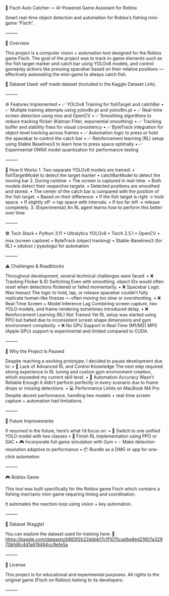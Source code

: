 🎣 Fisch Auto Catcher — AI-Powered Game Assistant for Roblox

Smart real-time object detection and automation for Roblox’s fishing mini-game “Fisch”.

⸻

📌 Overview

This project is a computer vision + automation tool designed for the Roblox game Fisch. The goal of the project was to track in-game elements such as the fish target marker and catch bar using YOLOv8 models, and control gameplay actions like pressing spacebar based on their relative positions — effectively automating the mini-game to always catch fish.

📂 Dataset Used:
self made dataset (included in the Kaggle Dataset Link).

⸻

⚙️ Features Implemented
	•	✅ YOLOv8 Training for fishTarget and catchBar
	•	✅ Multiple training attempts using yolov8n.pt and yolov8m.pt
	•	✅ Real-time screen detection using mss and OpenCV
	•	✅ Smoothing algorithms to reduce tracking flicker (Kalman Filter, exponential smoothing)
	•	✅ Tracking buffer and stability fixes for visual consistency
	•	✅ ByteTrack integration for object-level tracking across frames
	•	✅ Automation logic to press or hold the spacebar to control the catch bar
	•	✅ Reinforcement learning (RL) setup using Stable Baselines3 to learn how to press space optimally
	•	✅ Experimental ONNX model quantization for performance testing

⸻

🧪 How It Works
	1.	Two separate YOLOv8 models are trained:
	•	fishTargetModel to detect the target marker
	•	catchBarModel to detect the moving bar
	2.	During runtime:
	•	The screen is captured in real-time.
	•	Both models detect their respective targets.
	•	Detected positions are smoothed and stored.
	•	The center of the catch bar is compared with the position of the fish target.
	•	Based on their difference:
	•	If the fish target is right → hold space.
	•	If slightly off → tap space with intervals.
	•	If too far left → release completely.
	3.	(Experimental) An RL agent learns how to perform this better over time.

⸻

🛠️ Tech Stack
	•	Python 3.11
	•	Ultralytics YOLOv8
	•	Torch 2.5.1
	•	OpenCV
	•	mss (screen capture)
	•	ByteTrack (object tracking)
	•	Stable-Baselines3 (for RL)
	•	xdotool / pyautogui for automation

⸻

⚠️ Challenges & Roadblocks

Throughout development, several technical challenges were faced:
	•	❌ Tracking Flicker & ID Switching
Even with smoothing, object IDs would often reset when detections flickered or failed momentarily.
	•	❌ Spacebar Logic Was Inexact
The logic to hold, tap, or release spacebar couldn’t fully replicate human-like finesse — often moving too slow or overshooting.
	•	❌ Real-Time Screen + Model Inference Lag
Combining screen capture, two YOLO models, and frame rendering sometimes introduced delay.
	•	❌ Reinforcement Learning (RL) Not Trained Yet
RL setup was started using PPO but halted due to inconsistent screen shape dimensions and gym environment complexity.
	•	❌ No GPU Support in Real-Time (M1/M2)
MPS (Apple GPU) support is experimental and limited compared to CUDA.

⸻

🛑 Why the Project Is Paused

Despite reaching a working prototype, I decided to pause development due to:
	•	🧠 Lack of Advanced RL and Control Knowledge
The next step required strong experience in RL tuning and custom gym environment creation, which exceeded my current skill level.
	•	🧪 Automation Accuracy Wasn’t Reliable Enough
It didn’t perform perfectly in every scenario due to frame drops or missing detections.
	•	💻 Performance Limits on MacBook M4 Pro
Despite decent performance, handling two models + real-time screen capture + automation had limitations.

⸻

💭 Future Improvements

If resumed in the future, here’s what I’d focus on:
	•	🔁 Switch to one unified YOLO model with two classes
	•	🧠 Finish RL implementation using PPO or SAC
	•	🎮 Incorporate full game simulation with Gym
	•	💡 Make detection resolution adaptive to performance
	•	📦 Bundle as a DMG or app for one-click automation

⸻

🎮 Roblox Game

This tool was built specifically for the Roblox game Fisch which contains a fishing mechanic mini-game requiring timing and coordination.

It automates the reaction loop using vision + key automation.

⸻

📌 Dataset (Kaggle)

You can explore the dataset used for training here:
🔗 https://kaggle.com/datasets/b883f2b22ebbbf7c1f1075cadbe8ed21607a32970bfd6c4d1a619464cc9efe5a

⸻

📝 License

This project is for educational and experimental purposes. All rights to the original game (Fisch on Roblox) belong to its developers.

⸻

